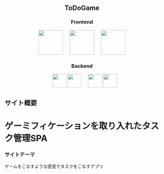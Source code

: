 <h2 align="center">ToDoGame</h2>
<h3 align="center">Frontend</h3>
<p align="center">
  <a href="https://jp.vuejs.org/index.html"><img src="https://user-images.githubusercontent.com/39142850/71645835-a98d4580-2d21-11ea-9693-348d12101bb4.png" width="80px;" /></a>
  <a>　</a>
  <a href="https://ja.nuxtjs.org/guide/"><img src="https://user-images.githubusercontent.com/59280290/80292478-f645d200-8791-11ea-9a0b-57ec5a7ec487.png" height="80px;" /></a>
<a>　</a>
    <a href="https://firebase.google.com/"><img src="https://user-images.githubusercontent.com/59280290/80302028-90356b00-87e2-11ea-854c-c234307f3299.png" height="80px;" /></a></p>
<h3 align="center">Backend</h3>
<p align="center">
<a>　</a>
  <a href="https://aws.amazon.com/jp/?nc2=h_lg"
        ><img
          src="https://user-images.githubusercontent.com/59280290/80302130-2ec1cc00-87e3-11ea-813c-dcdb51a02af5.png"
          height="45px;"
      /></a>
  <a href="https://rubyonrails.org/"><img src="https://user-images.githubusercontent.com/59280290/80292396-7a4b8a00-8791-11ea-8d8a-effea8a1f485.png" height="45px;" /></a>
  <a>　</a>
  <a href="https://www.mysql.com/jp/"><img src="https://user-images.githubusercontent.com/59280290/80302176-6cbef000-87e3-11ea-9643-1f4b446dfaa8.png" height="45px;" /></a>
  <a href="https://www.docker.com/"><img src="https://user-images.githubusercontent.com/60289223/95645928-7ffa1980-0afe-11eb-8207-618424900c10.png" height="45px;" /></a>

## サイト概要
<h1>ゲーミフィケーションを取り入れたタスク管理SPA</h1>

### サイトテーマ
<p>ゲームをこなすような感覚でタスクをこなすアプリ<p>


